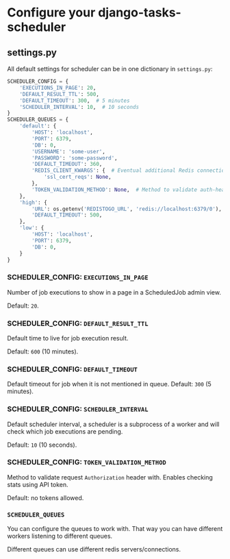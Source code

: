# Configure your django-tasks-scheduler

## settings.py

All default settings for scheduler can be in one dictionary in `settings.py`:

```python
SCHEDULER_CONFIG = {
    'EXECUTIONS_IN_PAGE': 20,
    'DEFAULT_RESULT_TTL': 500,
    'DEFAULT_TIMEOUT': 300,  # 5 minutes
    'SCHEDULER_INTERVAL': 10,  # 10 seconds
}
SCHEDULER_QUEUES = {
    'default': {
        'HOST': 'localhost',
        'PORT': 6379,
        'DB': 0,
        'USERNAME': 'some-user',
        'PASSWORD': 'some-password',
        'DEFAULT_TIMEOUT': 360,
        'REDIS_CLIENT_KWARGS': {  # Eventual additional Redis connection arguments
            'ssl_cert_reqs': None,
        },
        'TOKEN_VALIDATION_METHOD': None,  # Method to validate auth-header
    },
    'high': {
        'URL': os.getenv('REDISTOGO_URL', 'redis://localhost:6379/0'),  # If you're on Heroku
        'DEFAULT_TIMEOUT': 500,
    },
    'low': {
        'HOST': 'localhost',
        'PORT': 6379,
        'DB': 0,
    }
}
```

### SCHEDULER_CONFIG: `EXECUTIONS_IN_PAGE`

Number of job executions to show in a page in a ScheduledJob admin view.

Default: `20`.

### SCHEDULER_CONFIG: `DEFAULT_RESULT_TTL`

Default time to live for job execution result.

Default: `600` (10 minutes).

### SCHEDULER_CONFIG: `DEFAULT_TIMEOUT`

Default timeout for job when it is not mentioned in queue.
Default: `300` (5 minutes).

### SCHEDULER_CONFIG: `SCHEDULER_INTERVAL`

Default scheduler interval, a scheduler is a subprocess of a worker and
will check which job executions are pending.

Default: `10` (10 seconds).

### SCHEDULER_CONFIG: `TOKEN_VALIDATION_METHOD`

Method to validate request `Authorization` header with.
Enables checking stats using API token.

Default: no tokens allowed.

### `SCHEDULER_QUEUES`

You can configure the queues to work with.
That way you can have different workers listening to different queues.

Different queues can use different redis servers/connections.
